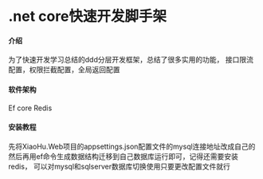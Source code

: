 # .net core快速开发脚手架


#### 介绍
为了快速开发学习总结的ddd分层开发框架，总结了很多实用的功能，
接口限流配置，权限拦截配置，全局返回配置
#### 软件架构
Ef core
Redis 

#### 安装教程
先将XiaoHu.Web项目的appsettings.json配置文件的mysql连接地址改成自己的
然后再用ef命令生成数据结构迁移到自己数据库运行即可，记得还需要安装redis，
可以对mysql和sqlserver数据库切换使用只要更改配置文件就行